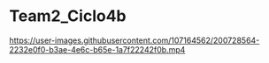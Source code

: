 # Team2_Ciclo4b

https://user-images.githubusercontent.com/107164562/200728564-2232e0f0-b3ae-4e6c-b65e-1a7f22242f0b.mp4

